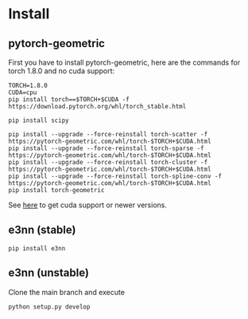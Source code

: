 # Install

## pytorch-geometric

First you have to install pytorch-geometric, here are the commands for torch 1.8.0 and no cuda support:

```
TORCH=1.8.0
CUDA=cpu
pip install torch==$TORCH+$CUDA -f https://download.pytorch.org/whl/torch_stable.html

pip install scipy

pip install --upgrade --force-reinstall torch-scatter -f https://pytorch-geometric.com/whl/torch-$TORCH+$CUDA.html
pip install --upgrade --force-reinstall torch-sparse -f https://pytorch-geometric.com/whl/torch-$TORCH+$CUDA.html
pip install --upgrade --force-reinstall torch-cluster -f https://pytorch-geometric.com/whl/torch-$TORCH+$CUDA.html
pip install --upgrade --force-reinstall torch-spline-conv -f https://pytorch-geometric.com/whl/torch-$TORCH+$CUDA.html
pip install torch-geometric
```

See [here](https://github.com/rusty1s/pytorch_geometric#installation) to get cuda support or newer versions.

## e3nn (stable)

```
pip install e3nn
```

## e3nn (unstable)

Clone the main branch and execute

```
python setup.py develop
```
